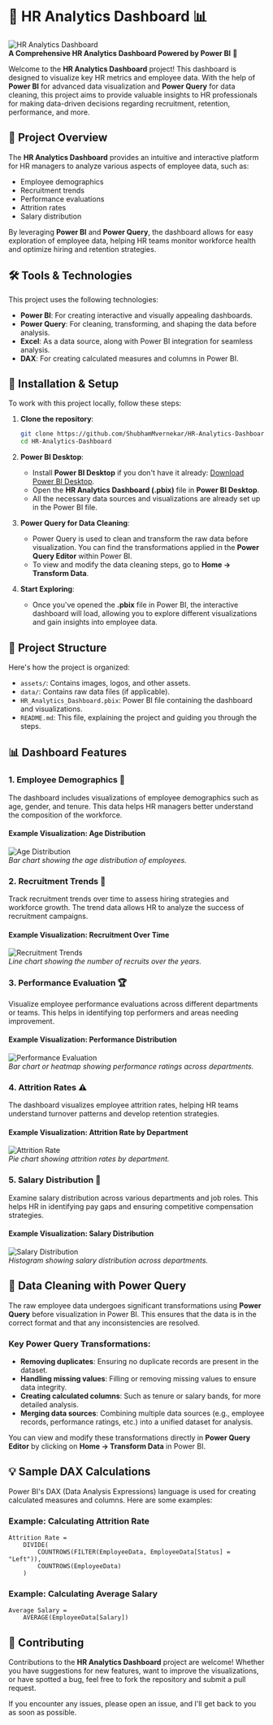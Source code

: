 
# 💼 **HR Analytics Dashboard** 📊

![HR Analytics Dashboard](https://via.placeholder.com/800x400?text=HR+Analytics+Dashboard+Preview)  
**A Comprehensive HR Analytics Dashboard Powered by Power BI** 🎯

Welcome to the **HR Analytics Dashboard** project! This dashboard is designed to visualize key HR metrics and employee data. With the help of **Power BI** for advanced data visualization and **Power Query** for data cleaning, this project aims to provide valuable insights to HR professionals for making data-driven decisions regarding recruitment, retention, performance, and more.

## 🚀 **Project Overview**

The **HR Analytics Dashboard** provides an intuitive and interactive platform for HR managers to analyze various aspects of employee data, such as:
- Employee demographics
- Recruitment trends
- Performance evaluations
- Attrition rates
- Salary distribution

By leveraging **Power BI** and **Power Query**, the dashboard allows for easy exploration of employee data, helping HR teams monitor workforce health and optimize hiring and retention strategies.

## 🛠️ **Tools & Technologies**

This project uses the following technologies:
- **Power BI**: For creating interactive and visually appealing dashboards.
- **Power Query**: For cleaning, transforming, and shaping the data before analysis.
- **Excel**: As a data source, along with Power BI integration for seamless analysis.
- **DAX**: For creating calculated measures and columns in Power BI.

## 🔧 **Installation & Setup**

To work with this project locally, follow these steps:

1. **Clone the repository**:
   ```bash
   git clone https://github.com/ShubhamMvernekar/HR-Analytics-Dashboard.git
   cd HR-Analytics-Dashboard
   ```

2. **Power BI Desktop**:
   - Install **Power BI Desktop** if you don't have it already: [Download Power BI Desktop](https://powerbi.microsoft.com/en-us/desktop/).
   - Open the **HR Analytics Dashboard (.pbix)** file in **Power BI Desktop**.
   - All the necessary data sources and visualizations are already set up in the Power BI file.

3. **Power Query for Data Cleaning**:
   - Power Query is used to clean and transform the raw data before visualization. You can find the transformations applied in the **Power Query Editor** within Power BI.
   - To view and modify the data cleaning steps, go to **Home → Transform Data**.

4. **Start Exploring**:
   - Once you've opened the **.pbix** file in Power BI, the interactive dashboard will load, allowing you to explore different visualizations and gain insights into employee data.

## 📂 **Project Structure**

Here's how the project is organized:
- `assets/`: Contains images, logos, and other assets.
- `data/`: Contains raw data files (if applicable).
- `HR_Analytics_Dashboard.pbix`: Power BI file containing the dashboard and visualizations.
- `README.md`: This file, explaining the project and guiding you through the steps.

## 📊 **Dashboard Features**

### 1. **Employee Demographics** 👥
The dashboard includes visualizations of employee demographics such as age, gender, and tenure. This data helps HR managers better understand the composition of the workforce.

#### Example Visualization: Age Distribution
![Age Distribution](https://via.placeholder.com/800x400?text=Age+Distribution)  
*Bar chart showing the age distribution of employees.*

### 2. **Recruitment Trends** 📅
Track recruitment trends over time to assess hiring strategies and workforce growth. The trend data allows HR to analyze the success of recruitment campaigns.

#### Example Visualization: Recruitment Over Time
![Recruitment Trends](https://via.placeholder.com/800x400?text=Recruitment+Trends)  
*Line chart showing the number of recruits over the years.*

### 3. **Performance Evaluation** 🏆
Visualize employee performance evaluations across different departments or teams. This helps in identifying top performers and areas needing improvement.

#### Example Visualization: Performance Distribution
![Performance Evaluation](https://via.placeholder.com/800x400?text=Performance+Evaluation)  
*Bar chart or heatmap showing performance ratings across departments.*

### 4. **Attrition Rates** ⚠️
The dashboard visualizes employee attrition rates, helping HR teams understand turnover patterns and develop retention strategies.

#### Example Visualization: Attrition Rate by Department
![Attrition Rate](https://via.placeholder.com/800x400?text=Attrition+Rate)  
*Pie chart showing attrition rates by department.*

### 5. **Salary Distribution** 💸
Examine salary distribution across various departments and job roles. This helps HR in identifying pay gaps and ensuring competitive compensation strategies.

#### Example Visualization: Salary Distribution
![Salary Distribution](https://via.placeholder.com/800x400?text=Salary+Distribution)  
*Histogram showing salary distribution across departments.*

## 🔄 **Data Cleaning with Power Query**

The raw employee data undergoes significant transformations using **Power Query** before visualization in Power BI. This ensures that the data is in the correct format and that any inconsistencies are resolved.

### **Key Power Query Transformations**:
- **Removing duplicates**: Ensuring no duplicate records are present in the dataset.
- **Handling missing values**: Filling or removing missing values to ensure data integrity.
- **Creating calculated columns**: Such as tenure or salary bands, for more detailed analysis.
- **Merging data sources**: Combining multiple data sources (e.g., employee records, performance ratings, etc.) into a unified dataset for analysis.

You can view and modify these transformations directly in **Power Query Editor** by clicking on **Home → Transform Data** in Power BI.

## 💡 **Sample DAX Calculations**

Power BI's DAX (Data Analysis Expressions) language is used for creating calculated measures and columns. Here are some examples:

### Example: Calculating Attrition Rate
```DAX
Attrition Rate = 
    DIVIDE(
        COUNTROWS(FILTER(EmployeeData, EmployeeData[Status] = "Left")),
        COUNTROWS(EmployeeData)
    )
```

### Example: Calculating Average Salary
```DAX
Average Salary = 
    AVERAGE(EmployeeData[Salary])
```

## 🤝 **Contributing**

Contributions to the **HR Analytics Dashboard** project are welcome! Whether you have suggestions for new features, want to improve the visualizations, or have spotted a bug, feel free to fork the repository and submit a pull request.

If you encounter any issues, please open an issue, and I'll get back to you as soon as possible.


